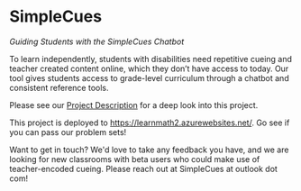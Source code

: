 # SimpleCues
*Guiding Students with the SimpleCues Chatbot*

To learn independently, students with disabilities need repetitive cueing and teacher created content online, which they don’t have access to today.  Our tool gives students access to grade-level curriculum through a chatbot and consistent reference tools.

Please see our [Project Description](https://devpost.com/software/test-1u6dmk) for a deep look into this project.

This project is deployed to https://learnmath2.azurewebsites.net/.  Go see if you can pass our problem sets!

Want to get in touch?
We'd love to take any feedback you have, and we are looking for new classrooms with beta users who could make use of teacher-encoded cueing. Please reach out at SimpleCues at outlook dot com!
